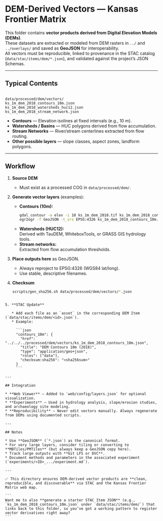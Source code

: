 # DEM-Derived Vectors — Kansas Frontier Matrix

This folder contains **vector products derived from Digital Elevation Models (DEMs)**.  
These datasets are extracted or modeled from DEM rasters in `../` and `../overlays/` and saved as **GeoJSON** for interoperability.  
All vectors must be reproducible, linked to provenance in the STAC catalog (`data/stac/items/dem/*.json`), and validated against the project’s JSON Schemas.

---

## Typical Contents

```

data/processed/dem/vectors/
ks_1m_dem_2018_contours_10m.json
ks_1m_dem_2018_watersheds_huc12.json
ks_1m_dem_2018_stream_network.json

````

- **Contours** — Elevation isolines at fixed intervals (e.g., 10 m).  
- **Watersheds / Basins** — HUC polygons derived from flow accumulation.  
- **Stream Networks** — River/stream centerlines extracted from flow routing.  
- **Other possible layers** — slope classes, aspect zones, landform polygons.

---

## Workflow

1. **Source DEM**  
   - Must exist as a processed COG in `data/processed/dem/`.

2. **Generate vector layers** (examples):
   - **Contours (10m):**  
     ```bash
     gdal_contour -a elev -i 10 ks_1m_dem_2018.tif ks_1m_dem_2018_contours_10m.shp
     ogr2ogr -f GeoJSON -t_srs EPSG:4326 ks_1m_dem_2018_contours_10m.json ks_1m_dem_2018_contours_10m.shp
     ```
   - **Watersheds (HUC12):**  
     Derived with TauDEM, WhiteboxTools, or GRASS GIS hydrology tools.
   - **Stream networks:**  
     Extracted from flow accumulation thresholds.

3. **Place outputs here** as GeoJSON.  
   - Always reproject to EPSG:4326 (WGS84 lat/long).  
   - Use stable, descriptive filenames.

4. **Checksum**  
   ```bash
   scripts/gen_sha256.sh data/processed/dem/vectors/*.json
````

5. **STAC Update**

   * Add each file as an `asset` in the corresponding DEM Item (`data/stac/items/dem/<id>.json`).
   * Example:

     ```json
     "contours_10m": {
       "href": "../../../processed/dem/vectors/ks_1m_dem_2018_contours_10m.json",
       "title": "DEM Contours 10m (2018)",
       "type": "application/geo+json",
       "roles": ["data"],
       "checksum:sha256": "<sha256sum>"
     }
     ```

---

## Integration

* **Web Viewer** — Added to `web/config/layers.json` for optional visualization.
* **Experiments** — Used in hydrology analysis, slope/erosion studies, and archaeology site modeling.
* **Reproducibility** — Never edit vectors manually. Always regenerate from DEMs using documented scripts.

---

## Notes

* Use **GeoJSON** (`*.json`) as the canonical format.
* For very large layers, consider tiling or converting to **MBTiles/PMTiles** (but always keep a GeoJSON copy here).
* Track large outputs with **Git LFS or DVC**.
* Document methods and parameters in the associated experiment (`experiments/<ID>_.../experiment.md`).

---

✅ This directory ensures DEM-derived vector products are **clean, reproducible, and discoverable** via STAC and the Kansas Frontier Matrix web map.

```
Want me to also **generate a starter STAC Item JSON** (e.g., `ks_1m_dem_2018_contours_10m.json` under `data/stac/items/dem/`) that links back to this folder, so you’ve got a working pattern to register vector derivatives right away?
```
